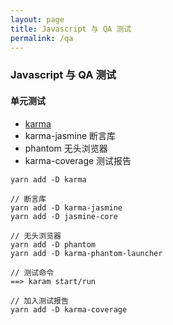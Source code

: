 ```yaml
---
layout: page
title: Javascript 与 QA 测试
permalink: /qa
---
```


### Javascript 与 QA 测试

#### 单元测试

- [karma](https://karma-runner.github.io/2.0/index.html)
- karma-jasmine 断言库
- phantom 无头浏览器
- karma-coverage 测试报告

```
yarn add -D karma

// 断言库
yarn add -D karma-jasmine
yarn add -D jasmine-core

// 无头浏览器
yarn add -D phantom
yarn add -D karma-phantom-launcher

// 测试命令
==> karam start/run

// 加入测试报告
yarn add -D karma-coverage
```